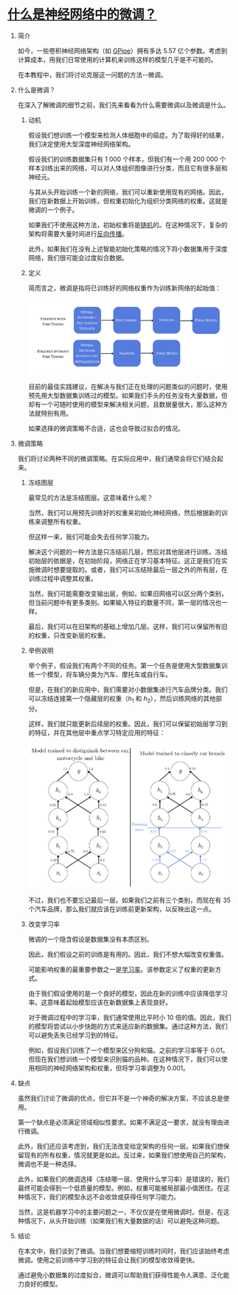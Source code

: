 # [什么是神经网络中的微调？](https://www.baeldung.com/cs/fine-tuning-nn)

1. 简介

    如今，一些卷积神经网络架构（如 [GPipe](https://arxiv.org/abs/1811.06965)）拥有多达 5.57 亿个参数。考虑到计算成本，用我们日常使用的计算机来训练这样的模型几乎是不可能的。

    在本教程中，我们将讨论克服这一问题的方法--微调。

2. 什么是微调？

    在深入了解微调的细节之前，我们先来看看为什么需要微调以及微调是什么。

    1. 动机

        假设我们想训练一个模型来检测人体细胞中的癌症。为了取得好的结果，我们决定使用大型深度神经网络架构。

        假设我们的训练数据集只有 1 000 个样本，但我们有一个用 200 000 个样本训练出来的网络，可以对人体组织图像进行分类，而且它有很多层和神经元。

        与其从头开始训练一个新的网络，我们可以重新使用现有的网络。因此，我们在新数据上开始训练，但权重初始化为组织分类网络的权重。这就是微调的一个例子。

        如果我们不使用这种方法，初始权重将是[随机](https://www.baeldung.com/cs/ml-neural-network-weights)的。在这种情况下，复杂的架构将需要大量时间进行[反向传播](https://www.baeldung.com/cs/neural-networks-backprop-vs-feedforward)。

        此外，如果我们在没有上述智能初始化策略的情况下将小数据集用于深度网络，我们很可能会过度拟合数据。

    2. 定义

        简而言之，微调是指将已训练好的网络权重作为训练新网络的起始值：

        ![微调](pic/Fine-Tuning.webp)

        目前的最佳实践建议，在解决与我们正在处理的问题类似的问题时，使用预先用大型数据集训练过的模型。如果我们手头的任务没有大量数据，但却有一个可随时使用的模型来解决相关问题，且数据量很大，那么这种方法就特别有用。

        如果选择的微调策略不合适，这也会导致过拟合的情况。

3. 微调策略

    我们将讨论两种不同的微调策略。在实际应用中，我们通常会将它们结合起来。

    1. 冻结图层

        最常见的方法是冻结图层。这意味着什么呢？

        当然，我们可以用预先训练好的权重来初始化神经网络，然后根据新的训练来调整所有权重。

        但这样一来，我们可能会失去任何学习能力。

        解决这个问题的一种方法是只冻结前几层，然后对其他层进行训练。冻结初始层的依据是，在初始阶段，网络正在学习基本特征。这正是我们在实施微调时想要提取的。或者，我们可以冻结除最后一层之外的所有层，在训练过程中调整其权重。

        当然，我们可能需要改变输出层，例如，如果旧网络可以区分两个类别，但当前问题中有更多类别。如果输入特征的数量不同，第一层的情况也一样。

        最后，我们可以在旧架构的基础上增加几层。这样，我们可以保留所有旧的权重，只改变新层的权重。

    2. 举例说明

        举个例子，假设我们有两个不同的任务。第一个任务是使用大型数据集训练一个模型，将车辆分类为汽车、摩托车或自行车。

        但是，在我们的新应用中，我们需要对小数据集进行汽车品牌分类。我们可以冻结连接第一个隐藏层的权重（$h_{1}$ 和 $h_{2}$），然后训练网络的其他部分。

        这样，我们就只能更新后续层的权重。因此，我们可以保留初始层学习到的特征，并在其他层中重点学习特定应用的特征：

        ![CarMoto](pic/CarMoto.webp)

        不过，我们也不要忘记最后一层。如果我们之前有三个类别，而现在有 35 个汽车品牌，那么我们就应该在训练前更新架构，以反映出这一点。

    3. 改变学习率

        微调的一个隐含假设是数据集没有本质区别。

        因此，我们假设之前的训练是有用的。因此，我们不想大幅改变权重值。

        可能影响权重的最重要参数之一是[学习率](https://www.baeldung.com/cs/ml-learning-rate)。该参数定义了权重的更新方式。

        由于我们假设使用的是一个良好的模型，因此在新的训练中应该降低学习率。这意味着起始模型应该在新数据集上表现良好。

        对于微调过程中的学习率，我们通常使用比平时小 10 倍的值。因此，我们的模型将尝试以小步快跑的方式来适应新的数据集。通过这种方法，我们可以避免丢失已经学习到的特征。

        例如，假设我们训练了一个模型来区分狗和猫。之前的学习率等于 0.01。但现在我们想训练一个模型来识别猫的品种。在这种情况下，我们可以使用相同的神经网络架构和权重，但将学习率调整为 0.001。

4. 缺点

    虽然我们讨论了微调的优点，但它并不是一个神奇的解决方案，不应该总是使用。

    第一个缺点是必须满足领域相似性要求。如果不满足这一要求，就没有理由进行微调。

    此外，我们还应该考虑到，我们无法改变给定架构的任何一层。如果我们想保留现有的所有权重，情况就更是如此。反过来，如果我们想使用自己的架构，微调也不是一种选择。

    此外，如果我们的微调选择（冻结哪一层、使用什么学习率）是错误的，我们最终可能会得到一个低质量的模型。例如，权重可能被局部最小值困住。在这种情况下，我们的模型永远不会收敛或获得任何学习能力。

    当然，这是机器学习中的主要问题之一，不仅仅是在使用微调时。但是，在这种情况下，从头开始训练（如果我们有大量数据的话）可以避免这种问题。

5. 结论

    在本文中，我们谈到了微调。当我们想要缩短训练时间时，我们应该始终考虑微调。使用之前训练中学习到的特征会让我们的模型收敛得更快。

    通过避免小数据集的过度拟合，微调可以帮助我们获得性能令人满意、泛化能力良好的模型。
